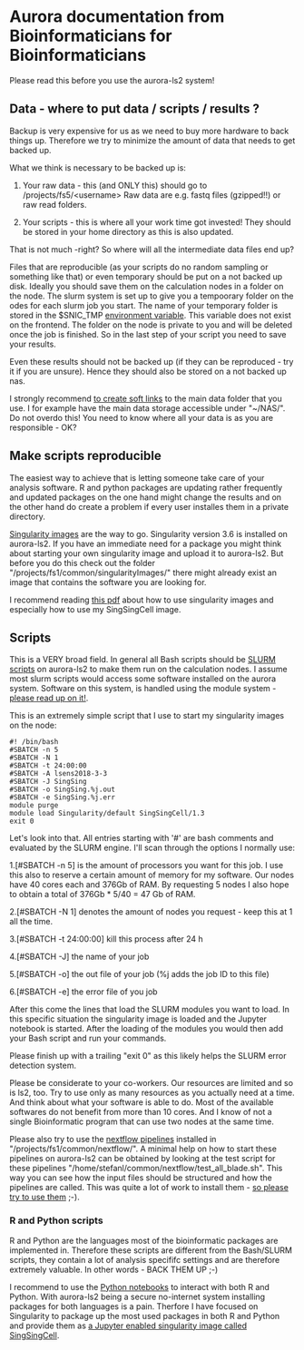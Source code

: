 # Aurora documentation from Bioinformaticians for Bioinformaticians

Please read this before you use the aurora-ls2 system!

## Data - where to put data / scripts / results ?

Backup is very expensive for us as we need to buy more hardware to back things up.
Therefore we try to minimize the amount of data that needs to get backed up.

What we think is necessary to be backed up is:

1. Your raw data - this (and ONLY this) should go to /projects/fs5/\<username\>
    Raw data are e.g. fastq files (gzipped!!) or raw read folders.

2. Your scripts - this is where all your work time got invested!
    They should be stored in your home directory as this is also updated.

That is not much -right? So where will all the intermediate data files end up?

Files that are reproducible (as your scripts do no random sampling or something like that) or even temporary should
be put on a not backed up disk. Ideally you should save them on the calculation nodes in a folder on the node.
The slurm system is set up to give you a tempoorary folder on the odes for each slurm job you start. The name of your temporary folder is stored in the $SNIC_TMP [environment variable](https://linuxize.com/post/how-to-set-and-list-environment-variables-in-linux/). This variable does not exist on the frontend. The folder on the node is private to you and will be deleted once the job is finished. So in the last step of your script you need to save your results.

Even these results should not be backed up (if they can be reproduced - try it if you are unsure). Hence they should also be stored on a not backed up nas.

I strongly recommend [to create soft links](https://www.cyberciti.biz/faq/creating-soft-link-or-symbolic-link/) to the main data folder that you use. I for example have the main data storage accessible under "\~/NAS/". 
Do not overdo this! You need to know where all your data is as you are responsible - OK?


## Make scripts reproducible

The easiest way to achieve that is letting someone take care of your analysis software.
R and python packages are updating rather frequently and updated packages on the one hand might change the results
and on the other hand do create a problem if every user installes them in a private directory.

[Singularity images](https://sylabs.io/guides/3.6/user-guide/quick_start.html) are the way to go.
Singularity version 3.6 is installed on aurora-ls2. If you have an immediate need for a package you might think about starting your own singularity image and upload it to aurora-ls2. But before you do this check out the folder "/projects/fs1/common/singularityImages/" there might already exist an image that contains the software you are looking for.

I recommend reading [this pdf](pdfs/HowToUseSingularityOnLsens2.pdf) about how to use singularity images and especially how to use my SingSingCell image.  

## Scripts

This is a VERY broad field. In general all Bash scripts should be [SLURM scripts](https://lunarc-documentation.readthedocs.io/en/latest/batch_system/) on aurora-ls2 to make them run on the calculation nodes. I assume most slurm scripts would access some software installed on the aurora system. Software on this system, is handled using the module system - [please read up on it!](https://lunarc-documentation.readthedocs.io/en/latest/aurora_modules/).

This is an extremely simple script that I use to start my singularity images on the node:
```
#! /bin/bash
#SBATCH -n 5
#SBATCH -N 1
#SBATCH -t 24:00:00
#SBATCH -A lsens2018-3-3
#SBATCH -J SingSing
#SBATCH -o SingSing.%j.out
#SBATCH -e SingSing.%j.err
module purge
module load Singularity/default SingSingCell/1.3 
exit 0
```
Let's look into that. All entries starting with '#' are bash comments and evaluated by the SLURM engine.
I'll scan through the options I normally use: 

1.[#SBATCH -n 5] is the amount of processors you want for this job.
    I use this also to reserve a certain amount of memory for my software. Our nodes have 40 cores each and 376Gb of RAM.
    By requesting 5 nodes I also hope to obtain a total of 376Gb * 5/40 = 47 Gb of RAM.

2.[#SBATCH -N 1] denotes the amount of nodes you request - keep this at 1 all the time.

3.[#SBATCH -t 24:00:00] kill this process after 24 h

4.[#SBATCH -J] the name of your job

5.[#SBATCH -o] the out file of your job (%j adds the job ID to this file)

6.[#SBATCH -e] the error file of you job


After this come the lines that load the SLURM modules you want to load.
In this specific situation the singularity image is loaded and the Jupyter notebook is started.
After the loading of the modules you would then add your Bash script and run your commands.

Please finish up with a trailing "exit 0" as this likely helps the SLURM error detection system.

Please be considerate to your co-workers. Our resources are limited and so is ls2, too. Try to use only as many resources as you actually need at a time. And think about what your software is able to do. Most of the available softwares do not benefit from more than 10 cores. And I know of not a single Bioinformatic program that can use two nodes at the same time.

Please also try to use the [nextflow pipelines](https://nf-co.re/) installed in "/projects/fs1/common/nextflow/". A minimal help on how to start these pipelines on aurora-ls2 can be obtained by looking at the test script for these pipelines "/home/stefanl/common/nextflow/test_all_blade.sh". This way you can see how the input files should be structured and how the pipelines are called. This was quite a lot of work to install them - [so please try to use them](pdfs/NextFlow_Pipelines_on_aurora_ls2.pdf) ;-).


### R and Python scripts

R and Python are the languages most of the bioinformatic packages are implemented in. Therefore these scripts are different from the Bash/SLURM scripts, they contain a lot of analysis specififc settings and are therefore extremely valuable.
In other words - BACK THEM UP ;-)

I recommend to use the [Python notebooks](https://jupyter.org/) to interact with both R and Python. With aurora-ls2 being a secure no-internet system installing packages for both languages is a pain. Therfore I have focused on Singularity to package up the most used packages in both R and Python and provide them as [a Jupyter enabled singularity image called SingSingCell](pdfs/HowToUseSingularityOnLsens2.pdf).


